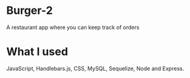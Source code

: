 # Burger-2

A restaurant app where you can keep track of orders

# What I used 

JavaScript, Handlebars.js, CSS, MySQL, Sequelize, Node and Express.